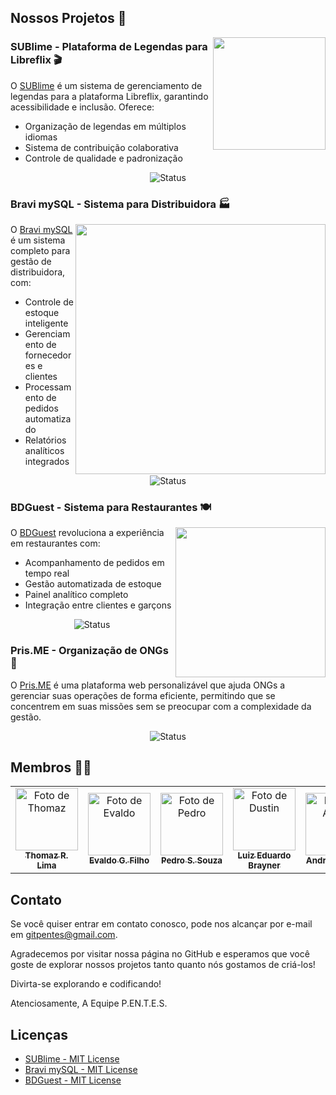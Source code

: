 ## Nossos Projetos 📼

<img align="right" width="180" src="https://images.vexels.com/media/users/3/318414/isolated/preview/488949fc3555ba9f5c3d7a5b0130719a-capivara-carregando-filhotes-nas-costas.png" />

### SUBlime - Plataforma de Legendas para Libreflix 🎬
O [SUBlime](https://github.com/P-E-N-T-E-S/SUBlime) é um sistema de gerenciamento de legendas para a plataforma Libreflix, garantindo acessibilidade e inclusão. Oferece:
- Organização de legendas em múltiplos idiomas
- Sistema de contribuição colaborativa
- Controle de qualidade e padronização

<p align="center">
  <img src="https://img.shields.io/badge/Status-Finalizado-blue?style=flat-square" alt="Status" />
</p>

### Bravi mySQL - Sistema para Distribuidora 🏭

<img align="right" width="400" src="https://assets.agilecdn.com.br/images/logo_bravi.png" />

O [Bravi mySQL](https://github.com/P-E-N-T-E-S/Bravi_mySQL) é um sistema completo para gestão de distribuidora, com:
- Controle de estoque inteligente
- Gerenciamento de fornecedores e clientes
- Processamento de pedidos automatizado
- Relatórios analíticos integrados

<p align="center">
  <img src="https://img.shields.io/badge/Status-Finalizado-blue?style=flat-square" alt="Status" />
</p>

### BDGuest - Sistema para Restaurantes 🍽️

<img align="right" width="240" src="https://github.com/user-attachments/assets/77b8d72a-6d22-4fa9-b014-f9ccd78d2529" />

O [BDGuest](https://github.com/P-E-N-T-E-S/BDGuest) revoluciona a experiência em restaurantes com:
- Acompanhamento de pedidos em tempo real
- Gestão automatizada de estoque
- Painel analítico completo
- Integração entre clientes e garçons

<p align="center">
  <img src="https://img.shields.io/badge/Status-Finalizado-blue?style=flat-square" alt="Status" />
</p>

### Pris.ME - Organização de ONGs 💞

O [Pris.ME](https://github.com/P-E-N-T-E-S/Pris.ME) é uma plataforma web personalizável que ajuda ONGs a gerenciar suas operações de forma eficiente, permitindo que se concentrem em suas missões sem se preocupar com a complexidade da gestão.

<p align="center">
  <img src="https://img.shields.io/badge/Status-Finalizado-blue?style=flat-square" alt="Status" />
</p>

## Membros 👨‍🏭
  
<table>
  <tr>
    <td align="center">
      <a href="https://github.com/Thomazrlima">
        <img src="https://avatars3.githubusercontent.com/Thomazrlima" width="100px;" alt="Foto de Thomaz"/><br>
        <sub>
          <b>Thomaz R. Lima</b>
        </sub>
      </a>
    </td>
    <td align="center">
      <a href="https://github.com/evaldocunhaf">
        <img src="https://avatars3.githubusercontent.com/evaldocunhaf" width="100px;" alt="Foto de Evaldo"/><br>
        <sub>
          <b>Evaldo G. Filho</b>
        </sub>
      </a>
    </td>
    <td align="center">
      <a href="https://github.com/hsspedro">
        <img src="https://avatars.githubusercontent.com/hsspedro" width="100px;" alt="Foto de Pedro"/><br>
        <sub>
          <b>Pedro S. Souza</b>
        </sub>
      </a>
    </td>
    <td align="center">
      <a href="https://github.com/Luiz-Edu0202">
        <img src="https://avatars.githubusercontent.com/Luiz-Edu0202" width="100px;" alt="Foto de Dustin"/><br>
        <sub>
          <b>Luiz Eduardo Brayner</b>
        </sub>
      </a>
    </td>
    <td align="center">
      <a href="https://github.com/Nerebo">
        <img src="https://avatars.githubusercontent.com/Nerebo" width="100px;" alt="Foto de André"/><br>
        <sub>
          <b>André Fonseca</b>
        </sub>
      </a>
    </td>
    <td align="center">
      <a href="https://github.com/Sofia-Saraiva">
        <img src="https://avatars.githubusercontent.com/Sofia-Saraiva" width="100px;" alt="Foto de Sofia"/><br>
        <sub>
          <b>Sofia Saraiva</b>
        </sub>
      </a>
    </td>
  </tr>
</table>

## Contato

Se você quiser entrar em contato conosco, pode nos alcançar por e-mail em gitpentes@gmail.com.

Agradecemos por visitar nossa página no GitHub e esperamos que você goste de explorar nossos projetos tanto quanto nós gostamos de criá-los!

Divirta-se explorando e codificando!

Atenciosamente,
A Equipe P.EN.T.E.S.

## Licenças
- [SUBlime - MIT License](https://github.com/P-E-N-T-E-S/SUBlime/LICENSE)
- [Bravi mySQL - MIT License](https://github.com/P-E-N-T-E-S/Bravi_mySQL/LICENSE)
- [BDGuest - MIT License](https://github.com/P-E-N-T-E-S/BDGuest/LICENSE)
